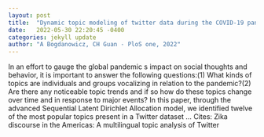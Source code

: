 ```yaml
---
layout: post
title:  "Dynamic topic modeling of twitter data during the COVID-19 pandemic"
date:   2022-05-30 22:20:45 -0400
categories: jekyll update
author: "A Bogdanowicz, CH Guan - PloS one, 2022"
---
```

In an effort to gauge the global pandemic s impact on social thoughts and behavior, it is important to answer the following questions:(1) What kinds of topics are individuals and groups vocalizing in relation to the pandemic?(2) Are there any noticeable topic trends and if so how do these topics change over time and in response to major events? In this paper, through the advanced Sequential Latent Dirichlet Allocation model, we identified twelve of the most popular topics present in a Twitter dataset … Cites: ‪Zika discourse in the Americas: A multilingual topic analysis of Twitter‬